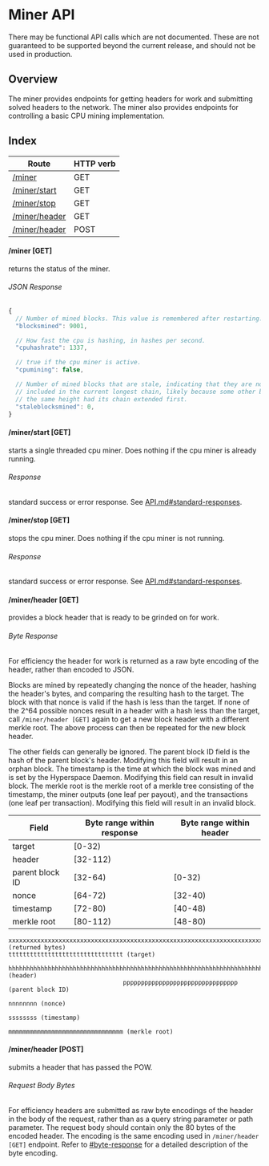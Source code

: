 Miner API
=========

There may be functional API calls which are not documented. These are not
guaranteed to be supported beyond the current release, and should not be used
in production.

Overview
--------

The miner provides endpoints for getting headers for work and submitting solved
headers to the network. The miner also provides endpoints for controlling a
basic CPU mining implementation.

Index
-----

| Route                              | HTTP verb |
| ---------------------------------- | --------- |
| [/miner](#miner-get)               | GET       |
| [/miner/start](#minerstart-get)    | GET       |
| [/miner/stop](#minerstop-get)      | GET       |
| [/miner/header](#minerheader-get)  | GET       |
| [/miner/header](#minerheader-post) | POST      |

#### /miner [GET]

returns the status of the miner.

###### JSON Response
```javascript
{
  // Number of mined blocks. This value is remembered after restarting.
  "blocksmined": 9001,

  // How fast the cpu is hashing, in hashes per second.
  "cpuhashrate": 1337,

  // true if the cpu miner is active.
  "cpumining": false,

  // Number of mined blocks that are stale, indicating that they are not
  // included in the current longest chain, likely because some other block at
  // the same height had its chain extended first.
  "staleblocksmined": 0,
}
```

#### /miner/start [GET]

starts a single threaded cpu miner. Does nothing if the cpu miner is already
running.

###### Response
standard success or error response. See
[API.md#standard-responses](/doc/API.md#standard-responses).

#### /miner/stop [GET]

stops the cpu miner. Does nothing if the cpu miner is not running.

###### Response
standard success or error response. See
[API.md#standard-responses](/doc/API.md#standard-responses).

#### /miner/header [GET]

provides a block header that is ready to be grinded on for work.

###### Byte Response

For efficiency the header for work is returned as a raw byte encoding of the
header, rather than encoded to JSON.

Blocks are mined by repeatedly changing the nonce of the header, hashing the
header's bytes, and comparing the resulting hash to the target. The block with
that nonce is valid if the hash is less than the target. If none of the 2^64
possible nonces result in a header with a hash less than the target, call
`/miner/header [GET]` again to get a new block header with a different merkle
root. The above process can then be repeated for the new block header.

The other fields can generally be ignored. The parent block ID field is the
hash of the parent block's header. Modifying this field will result in an
orphan block. The timestamp is the time at which the block was mined and is set
by the Hyperspace Daemon. Modifying this field can result in invalid block. The merkle
root is the merkle root of a merkle tree consisting of the timestamp, the miner
outputs (one leaf per payout), and the transactions (one leaf per transaction).
Modifying this field will result in an invalid block.

| Field           | Byte range within response | Byte range within header |
| --------------- | -------------------------- | ------------------------ |
| target          | [0-32)                     |                          |
| header          | [32-112)                   |                          |
| parent block ID | [32-64)                    | [0-32)                   |
| nonce           | [64-72)                    | [32-40)                  |
| timestamp       | [72-80)                    | [40-48)                  |
| merkle root     | [80-112)                   | [48-80)                  |

```
xxxxxxxxxxxxxxxxxxxxxxxxxxxxxxxxxxxxxxxxxxxxxxxxxxxxxxxxxxxxxxxxxxxxxxxxxxxxxxxxxxxxxxxxxxxxxxxxxxxxxxxxxxxxxxxx (returned bytes)
tttttttttttttttttttttttttttttttt (target)
                                hhhhhhhhhhhhhhhhhhhhhhhhhhhhhhhhhhhhhhhhhhhhhhhhhhhhhhhhhhhhhhhhhhhhhhhhhhhhhhhh (header)
                                pppppppppppppppppppppppppppppppp (parent block ID)
                                                                nnnnnnnn (nonce)
                                                                        ssssssss (timestamp)
                                                                                mmmmmmmmmmmmmmmmmmmmmmmmmmmmmmmm (merkle root)
```

#### /miner/header [POST]

submits a header that has passed the POW.

###### Request Body Bytes

For efficiency headers are submitted as raw byte encodings of the header in the
body of the request, rather than as a query string parameter or path parameter.
The request body should contain only the 80 bytes of the encoded header. The
encoding is the same encoding used in `/miner/header [GET]` endpoint. Refer to
[#byte-response](#byte-response) for a detailed description of the byte
encoding.
